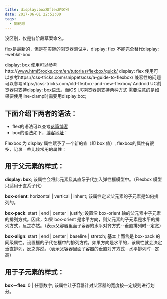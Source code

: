 ```yaml
---
title: display:box和flex的区别
date: 2017-06-01 22:51:00
tags:
  - 同花顺
---
```


没区别，仅是各阶段草案命名。


flex是最新的，但是在实际的浏览器测试中，display: flex 不能完全替代display: -webkit-box

display: box 使用可以参考http://www.html5rocks.com/en/tutorials/flexbox/quick/
display: flex 使用可以参考https://css-tricks.com/snippets/css/a-guide-to-flexbox/
兼容性的问题可以参考https://css-tricks.com/old-flexbox-and-new-flexbox/
Android UC浏览器只支持display: box语法。而iOS UC浏览器则支持两种方式
需要注意的是如果要使用line-clamp时需要用display:box;

## 下面介绍下两者的语法：

 - flex的语法可以查考[这篇博客](http://www.ruanyifeng.com/blog/2015/07/flex-grammar.html?utm_source=tuicool)
 - box的语法如下，[博客地址](http://www.cnblogs.com/frankwong/p/4603141.html)：
 
Flexbox 为 display 属性赋予了一个新的值（即 box 值）, flexbox的属性有很多，记录一些比较常用的属性：

## **用于父元素的样式：**
**display: box**; 该属性会将此元素及其直系子代加入弹性框模型中。（Flexbox 模型只适用于直系子代）

**box-orient**: horizontal | vertical | inherit; 该属性定义父元素的子元素是如何排列的。

**box-pack**: start | end | center | justify; 设置沿 box-orient 轴的父元素中子元素的排列方式。因此，如果 box-orient 是水平方向，则父元素的子元素是水平的排列方式，反之亦然。（表示父容器里面子容器的水平对齐方式--垂直排列时--定宽）

**box-align**: start | end | center | baseline | stretch; 基本上而言是 box-pack 的同级属性。设置框的子代在框中的排列方式。如果方向是水平的，该属性就会决定垂直排列，反之亦然。（表示父容器里面子容器的垂直对齐方式--水平排列时--定高）

## **用于子元素的样式：**
**box－flex**: 0 | 任意数字; 该属性让子容器针对父容器的宽度按一定规则进行划分。
